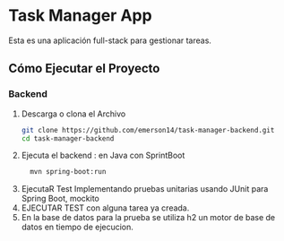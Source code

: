 # Task Manager App 

Esta es una aplicación full-stack para gestionar tareas.

## Cómo Ejecutar el Proyecto

### Backend
1. Descarga o clona el Archivo
   ```bash
   git clone https://github.com/emerson14/task-manager-backend.git
   cd task-manager-backend

3. Ejecuta el backend : en Java con SprintBoot
   ```bash
     mvn spring-boot:run
4. EjecutaR Test Implementando pruebas unitarias usando JUnit para Spring Boot, mockito
5. EJECUTAR TEST con alguna tarea ya creada.
6. En la base de datos para la prueba se utiliza h2 un motor de base de datos en tiempo de ejecucion.
